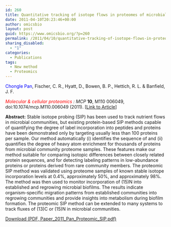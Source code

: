 ```yaml
---
id: 260
title: Quantitative tracking of isotope flows in proteomes of microbial communities
date: 2011-04-10T20:23:46+00:00
author: omicsbio
layout: post
guid: https://www.omicsbio.org/?p=260
permalink: /2011/04/10/quantitative-tracking-of-isotope-flows-in-proteomes-of-microbial-communities/
sharing_disabled:
  - "1"
categories:
  - Publications
tags:
  - New method
  - Proteomics
---
```

<span style="color: #0000ff;">Chongle Pan</span>, Fischer, C. R., Hyatt, D., Bowen, B. P., Hettich, R. L. & Banfield, J. F.

_<span style="color: #ff0000;">Molecular & cellular proteomics</span> : MCP_ **10**, M110 006049, doi:10.1074/mcp.M110.006049 (2011). [[Link to Article](http://www.mcponline.org/content/10/4/M110.006049.long)]

<!--more-->

**Abstract:** Stable isotope probing (SIP) has been used to track nutrient flows in microbial communities, but existing protein-based SIP methods capable of quantifying the degree of label incorporation into peptides and proteins have been demonstrated only by targeting usually less than 100 proteins per sample. Our method automatically (i) identifies the sequence of and (ii) quantifies the degree of heavy atom enrichment for thousands of proteins from microbial community proteome samples. These features make our method suitable for comparing isotopic differences between closely related protein sequences, and for detecting labeling patterns in low-abundance proteins or proteins derived from rare community members. The proteomic SIP method was validated using proteome samples of known stable isotope incorporation levels at 0.4%, approximately 50%, and approximately 98%. The method was then used to monitor incorporation of (15)N into established and regrowing microbial biofilms. The results indicate organism-specific migration patterns from established communities into regrowing communities and provide insights into metabolism during biofilm formation. The proteomic SIP method can be extended to many systems to track fluxes of (13)C or (15)N in microbial communities.

<p class="gde-text">
  <a href="https://www.omicsbio.org/wp-content/uploads/2011/04/Paper_2011_Pan_Proteomic_SIP.pdf" class="gde-link" onClick="_gaq.push(['_trackEvent', 'Google Doc Embedder', 'Download', this.href]);">Download (PDF, Paper_2011_Pan_Proteomic_SIP.pdf)</a>
</p>